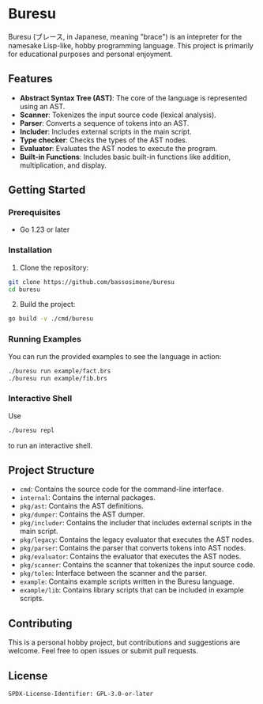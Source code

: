 # Buresu

Buresu (ブレース, in Japanese, meaning "brace") is an intepreter for
the namesake Lisp-like, hobby programming language. This project is
primarily for educational purposes and personal enjoyment.


## Features

- **Abstract Syntax Tree (AST)**: The core of the language is
represented using an AST.
- **Scanner**: Tokenizes the input source code (lexical analysis).
- **Parser**: Converts a sequence of tokens into an AST.
- **Includer**: Includes external scripts in the main script.
- **Type checker**: Checks the types of the AST nodes.
- **Evaluator**: Evaluates the AST nodes to execute the program.
- **Built-in Functions**: Includes basic built-in functions like addition,
multiplication, and display.


## Getting Started

### Prerequisites

- Go 1.23 or later

### Installation

1. Clone the repository:

```sh
git clone https://github.com/bassosimone/buresu
cd buresu
```

2. Build the project:

```sh
go build -v ./cmd/buresu
```

### Running Examples

You can run the provided examples to see the language in action:

```sh
./buresu run example/fact.brs
./buresu run example/fib.brs
```

### Interactive Shell

Use

```sh
./buresu repl
```

to run an interactive shell.

## Project Structure

- `cmd`: Contains the source code for the command-line interface.
- `internal`: Contains the internal packages.
- `pkg/ast`: Contains the AST definitions.
- `pkg/dumper`: Contains the AST dumper.
- `pkg/includer`: Contains the includer that includes external scripts in the main script.
- `pkg/legacy`: Contains the legacy evaluator that executes the AST nodes.
- `pkg/parser`: Contains the parser that converts tokens into AST nodes.
- `pkg/evaluator`: Contains the evaluator that executes the AST nodes.
- `pkg/scanner`: Contains the scanner that tokenizes the input source code.
- `pkg/tolen`: Interface between the scanner and the parser.
- `example`: Contains example scripts written in the Buresu language.
- `example/lib`: Contains library scripts that can be included in example scripts.

## Contributing

This is a personal hobby project, but contributions and suggestions are
welcome. Feel free to open issues or submit pull requests.

## License

```
SPDX-License-Identifier: GPL-3.0-or-later
```
